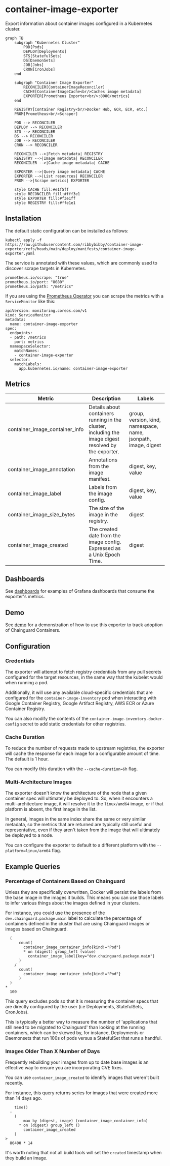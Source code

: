 # container-image-exporter

Export information about container images configured in a Kubernetes cluster.

```mermaid
graph TB
    subgraph "Kubernetes Cluster"
        POD[Pods]
        DEPLOY[Deployments]
        STS[StatefulSets]
        DS[DaemonSets]
        JOB[Jobs]
        CRON[CronJobs]
    end

    subgraph "Container Image Exporter"
        RECONCILER[ContainerImageReconciler]
        CACHE[ContainerImageCache<br/>Caches image metadata]
        EXPORTER[Prometheus Exporter<br/>:8080/metrics]
    end

    REGISTRY[Container Registry<br/>Docker Hub, GCR, ECR, etc.]
    PROM[Prometheus<br/>Scraper]

    POD --> RECONCILER
    DEPLOY --> RECONCILER
    STS --> RECONCILER
    DS --> RECONCILER
    JOB --> RECONCILER
    CRON --> RECONCILER

    RECONCILER -->|Fetch metadata| REGISTRY
    REGISTRY -->|Image metadata| RECONCILER
    RECONCILER -->|Cache image metadata| CACHE

    EXPORTER -->|Query image metadata| CACHE
    EXPORTER -->|List resources| RECONCILER
    PROM -->|Scrape metrics| EXPORTER

    style CACHE fill:#e1f5ff
    style RECONCILER fill:#fff3e1
    style EXPORTER fill:#f3e1ff
    style REGISTRY fill:#ffe1e1
```

## Installation

The default static configuration can be installed as follows:

```
kubectl apply -f https://raw.githubusercontent.com/ribbybibby/container-image-exporter/refs/heads/main/deploy/manifests/container-image-exporter.yaml
```

The service is annotated with these values, which are commonly used to discover
scrape targets in Kubernetes.

```
prometheus.io/scrape: "true"
prometheus.io/port: "8080"
prometheus.io/path: "/metrics"
```

If you are using the [Prometheus
Operator](https://github.com/prometheus-operator/prometheus-operator) you can
scrape the metrics with a `ServiceMonitor` like this:

```
apiVersion: monitoring.coreos.com/v1
kind: ServiceMonitor
metadata:
  name: container-image-exporter
spec:
  endpoints:
  - path: /metrics
    port: metrics
  namespaceSelector:
    matchNames:
    - container-image-exporter
  selector:
    matchLabels:
      app.kubernetes.io/name: container-image-exporter
```

## Metrics

| Metric                          | Description                                                                                            | Labels                                                         |
| ------------------------------- | ------------------------------------------------------------------------------------------------------ | -------------------------------------------------------------- |
| container_image_container_info  | Details about containers running in the cluster, including the image digest resolved by the exporter.  | group, version, kind, namespace, name, jsonpath, image, digest |
| container_image_annotation      | Annotations from the image manifest.                                                                   | digest, key, value                                             |
| container_image_label           | Labels from the image config.                                                                          | digest, key, value                                             |
| container_image_size_bytes      | The size of the image in the registry.                                                                 | digest                                                         |
| container_image_created         | The created date from the image config. Expressed as a Unix Epoch Time.                                | digest                                                         |

## Dashboards

See [dashboards](./dashboards) for examples of Grafana dashboards that consume
the exporter's metrics.

## Demo

See [demo](./demo) for a demonstration of how to use this exporter to track
adoption of Chainguard Containers.

## Configuration

### Credentials

The exporter will attempt to fetch registry credentials from any pull secrets
configured for the target resources, in the same way that the kubelet would
when running a pod.

Additionally, it will use any available cloud-specific credentials that are
configured for the `container-image-inventory` pod when interacting with
Google Container Registry, Google Artifact Registry, AWS ECR or Azure
Container Registry.

You can also modify the contents of the
`container-image-inventory-docker-config` secret to add static credentials for
other registries.

### Cache Duration

To reduce the number of requests made to upstream registries, the exporter will
cache the response for each image for a configurable amount of time. The default
is 1 hour.

You can modify this duration with the `--cache-duration=6h` flag.

### Multi-Architecture Images

The exporter doesn't know the architecture of the node that a given container
spec will ultimately be deployed to. So, when it encounters a multi-architecture
image, it will resolve it to the `linux/amd64` image, or if that platform is
absent, the first image in the list.

In general, images in the same index share the same or very similar metadata,
so the metrics that are returned are typically still useful and representative,
even if they aren't taken from the image that will ultimately be deployed to a
node.

You can configure the exporter to default to a different platform with the
`--platform=linux/arm64` flag.

## Example Queries

### Percentage of Containers Based on Chainguard

Unless they are specifically overwritten, Docker will persist the labels from
the base image in the images it builds. This means you can use those labels to
infer various things about the images defined in your clusters.

For instance, you could use the presence of the `dev.chainguard.package.main`
label to calculate the percentage of containers defined in the cluster that are
using Chainguard images or images based on Chainguard.

```
  (
      count(
        container_image_container_info{kind!="Pod"}
        * on (digest) group_left (value)
          container_image_label{key="dev.chainguard.package.main"}
      )
    /
      count(
        container_image_container_info{kind!="Pod"}
      )
  )
*
  100
```

This query excludes pods so that it is measuring the container specs that are
directly configured by the user (i.e Deployments, StatefulSets, CronJobs).

This is typically a better way to measure the number of 'applications that
still need to be migrated to Chainguard' than looking at the running
containers, which can be skewed by, for instance, Deployments or Daemonsets
that run 100s of pods versus a StatefulSet that runs a handful.

### Images Older Than X Number of Days

Frequently rebuilding your images from up to date base images is an effective
way to ensure you are incorporating CVE fixes.

You can use `container_image_created` to identify images that weren't built
recently.

For instance, this query returns series for images that were created more than
14 days ago.

```
    time()
  -
    (
        max by (digest, image) (container_image_container_info)
      * on (digest) group_left ()
        container_image_created
    )
>
  86400 * 14
```

It's worth noting that not all build tools will set the `created` timestamp when
they build an image.
